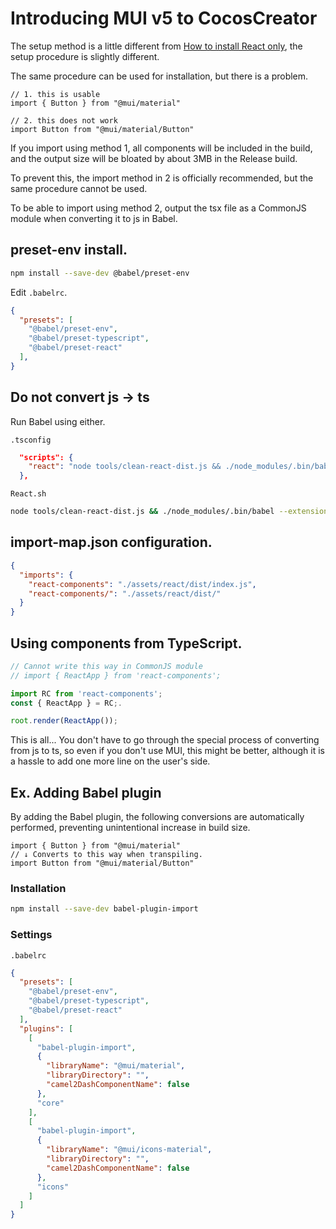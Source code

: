 # Introducing MUI v5 to CocosCreator

The setup method is a little different from [How to install React only](../README.md), the setup procedure is slightly different.

The same procedure can be used for installation, but there is a problem.

```tsx
// 1. this is usable
import { Button } from "@mui/material"

// 2. this does not work
import Button from "@mui/material/Button"
```

If you import using method 1, all components will be included in the build, and the output size will be bloated by about 3MB in the Release build.

To prevent this, the import method in 2 is officially recommended, but the same procedure cannot be used.

To be able to import using method 2, output the tsx file as a CommonJS module when converting it to js in Babel.

## preset-env install.

```sh
npm install --save-dev @babel/preset-env
```

Edit ``.babelrc``.

```json
{
  "presets": [
    "@babel/preset-env",
    "@babel/preset-typescript",
    "@babel/preset-react"
  ],
}
```

## Do not convert js → ts

Run Babel using either.

`.tsconfig`
```json
  "scripts": {
    "react": "node tools/clean-react-dist.js && ./node_modules/.bin/babel --extensions '.js,.ts,.jsx,.tsx' ./assets/react/src/ -d ./assets/react/dist/ --watch"
  },
```

`React.sh`
```sh
node tools/clean-react-dist.js && ./node_modules/.bin/babel --extensions '.js,.ts,.jsx,.tsx' ./assets/react/src/ -d ./assets/react/dist/ --watch
```

## import-map.json configuration.

```json
{
  "imports": {
    "react-components": "./assets/react/dist/index.js",
    "react-components/": "./assets/react/dist/"
  }
}
```

## Using components from TypeScript.

```ts
// Cannot write this way in CommonJS module
// import { ReactApp } from 'react-components';

import RC from 'react-components';
const { ReactApp } = RC;.

root.render(ReactApp());
```

This is all... You don't have to go through the special process of converting from js to ts, so even if you don't use MUI, this might be better, although it is a hassle to add one more line on the user's side.

## Ex. Adding Babel plugin

By adding the Babel plugin, the following conversions are automatically performed, preventing unintentional increase in build size.

```tsx
import { Button } from "@mui/material"
// ↓ Converts to this way when transpiling.
import Button from "@mui/material/Button"
```

### Installation

```sh
npm install --save-dev babel-plugin-import
```

### Settings

`.babelrc`

```json
{
  "presets": [
    "@babel/preset-env",
    "@babel/preset-typescript",
    "@babel/preset-react"
  ],
  "plugins": [
    [
      "babel-plugin-import",
      {
        "libraryName": "@mui/material",
        "libraryDirectory": "",
        "camel2DashComponentName": false
      },
      "core"
    ],
    [
      "babel-plugin-import",
      {
        "libraryName": "@mui/icons-material",
        "libraryDirectory": "",
        "camel2DashComponentName": false
      },
      "icons"
    ]
  ]
}

```
